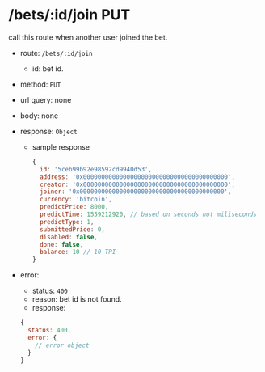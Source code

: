 /bets/:id/join PUT
=========

call this route when another user joined the bet.

* route: `/bets/:id/join`
  * id: bet id.
* method: `PUT`
* url query: none
* body: none

* response: `Object`

  * sample response
    ```javascript
    {
      id: '5ceb99b92e98592cd9940d53',
      address: '0x0000000000000000000000000000000000000000',
      creator: '0x0000000000000000000000000000000000000000',
      joiner: '0x0000000000000000000000000000000000000000',
      currency: 'bitcoin',
      predictPrice: 8000,
      predictTime: 1559212920, // based on seconds not miliseconds
      predictType: 1,
      submittedPrice: 0,
      disabled: false,
      done: false,
      balance: 10 // 10 TPI
    }
    ```

* error:
  * status: `400`
  * reason: bet id is not found.
  * response:
  ```javascript
  {
    status: 400,
    error: {
      // error object
    }
  }
  ```
